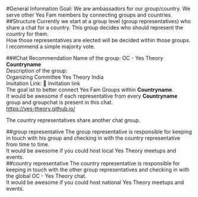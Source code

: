#General Information
Goal: We are ambassadors for our group/country. We serve other Yes Fam members by connecting groups and countries.  
##Structure
Currently we start at a group level (group representatives) who share a chat for a country. This group decides who should represent the country for them.  
How those representatives are elected will be decided within those groups. I recommend a simple majority vote.
  
###Chat Recommendation
Name of the group: OC - Yes Theory **Countryname**  
Description of the group:  
Organizing Committee Yes Theory India  
Invitation Link: 📲 invitation link  
The goal ist to better connect Yes Fam Groups within **Countryname**.  
It would be awesome if each representative from every **Countryname** group and groupchat is present in this chat.  
https://yes-theory.github.io/  
  
The country representatives share another chat group.  

##group representative
The group representative is responsible for keeping in touch with his group and checking in with the country representative from time to time.  
It would be awesome if you could host local Yes Theory meetups and events.  
##country representative
The country representative is responsible for keeping in touch with the other group representatives and checking in with the global OC - Yes Theory chat.  
It would be awesome if you could host national Yes Theory meetups and events.  